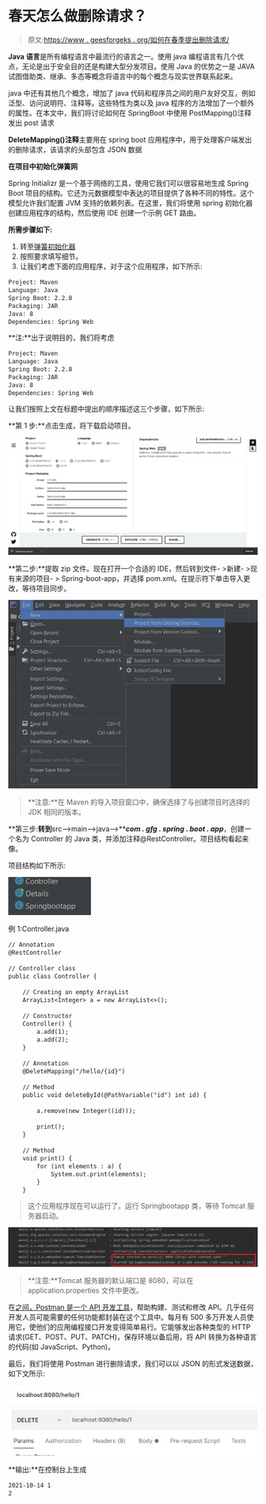 # 春天怎么做删除请求？

> 原文:[https://www . geesforgeks . org/如何在春季提出删除请求/](https://www.geeksforgeeks.org/how-to-make-delete-request-in-spring/)

**Java 语言**是所有编程语言中最流行的语言之一。使用 java 编程语言有几个优点，无论是出于安全目的还是构建大型分发项目。使用 Java 的优势之一是 JAVA 试图借助类、继承、多态等概念将语言中的每个概念与现实世界联系起来。

java 中还有其他几个概念，增加了 java 代码和程序员之间的用户友好交互，例如泛型、访问说明符、注释等。这些特性为类以及 java 程序的方法增加了一个额外的属性。在本文中，我们将讨论如何在 SpringBoot 中使用 PostMapping()注释发出 post 请求

**DeleteMapping()注释**主要用在 spring boot 应用程序中，用于处理客户端发出的删除请求，该请求的头部包含 JSON 数据

**在项目中初始化弹簧网**

Spring Initializr 是一个基于网络的工具，使用它我们可以很容易地生成 Spring Boot 项目的结构。它还为元数据模型中表达的项目提供了各种不同的特性。这个模型允许我们配置 JVM 支持的依赖列表。在这里，我们将使用 spring 初始化器创建应用程序的结构，然后使用 IDE 创建一个示例 GET 路由。

**所需步骤如下:**

1.  转至[弹簧初始化器](https://www.geeksforgeeks.org/spring-initializr/)
2.  按照要求填写细节。
3.  让我们考虑下面的应用程序，对于这个应用程序，如下所示:

```
Project: Maven
Language: Java 
Spring Boot: 2.2.8 
Packaging: JAR 
Java: 8 
Dependencies: Spring Web
```

**注:**出于说明目的，我们将考虑

```
Project: Maven 
Language: Java 
Spring Boot: 2.2.8 
Packaging: JAR 
Java: 8 
Dependencies: Spring Web 
```

让我们按照上文在标题中提出的顺序描述这三个步骤，如下所示:

**第 1 步:**点击生成，将下载启动项目。

![](img/d4782728746ced3a1f69ea3b8c61fe8c.png)

**第二步:**提取 zip 文件。现在打开一个合适的 IDE，然后转到文件- >新建- >现有来源的项目- > Spring-boot-app，并选择 pom.xml。在提示符下单击导入更改，等待项目同步。

![](img/938bf65050c80f1ce86dbf17ba3d2b23.png)

> **注意:**在 Maven 的导入项目窗口中，确保选择了与创建项目时选择的 JDK 相同的版本。

**第三步:**转到**src–>main–>java–>*****com . gfg . spring . boot . app***，创建一个名为 Controller 的 Java 类，并添加注释@RestController。项目结构看起来像。

项目结构如下所示:

![](img/879ebb7b8f2ee6e42735df8c23b7109c.png)

例 1:Controller.java

```
// Annotation
@RestController

// Controller class
public class Controller {

    // Creating an empty ArrayList
    ArrayList<Integer> a = new ArrayList<>();

    // Constructor
    Controller() {
        a.add(1);
        a.add(2);
    }

    // Annotation
    @DeleteMapping("/hello/{id}")

    // Method
    public void deleteById(@PathVariable("id") int id) {

        a.remove(new Integer((id)));

        print();
    }

    // Method
    void print() {
        for (int elements : a) {
            System.out.print(elements);
        }
    }
```

> 这个应用程序现在可以运行了。运行 Springbootapp 类，等待 Tomcat 服务器启动。

![](img/093e5180d109d63d4fd76cdf5ca54c15.png)

> **注意:**Tomcat 服务器的默认端口是 8080，可以在 application.properties 文件中更改。

在[之间，Postman 是一个 API 开发工具](https://www.geeksforgeeks.org/introduction-postman-api-development/)，帮助构建、测试和修改 API。几乎任何开发人员可能需要的任何功能都封装在这个工具中。每月有 500 多万开发人员使用它，使他们的应用编程接口开发变得简单易行。它能够发出各种类型的 HTTP 请求(GET、POST、PUT、PATCH)，保存环境以备后用，将 API 转换为各种语言的代码(如 JavaScript、Python)。

最后，我们将使用 Postman 进行删除请求，我们可以以 JSON 的形式发送数据，如下文所示:

![](img/0514a83e118b996bd689b8cbf53768aa.png)

**输出:**在控制台上生成

```
2021-10-14 1
2
```